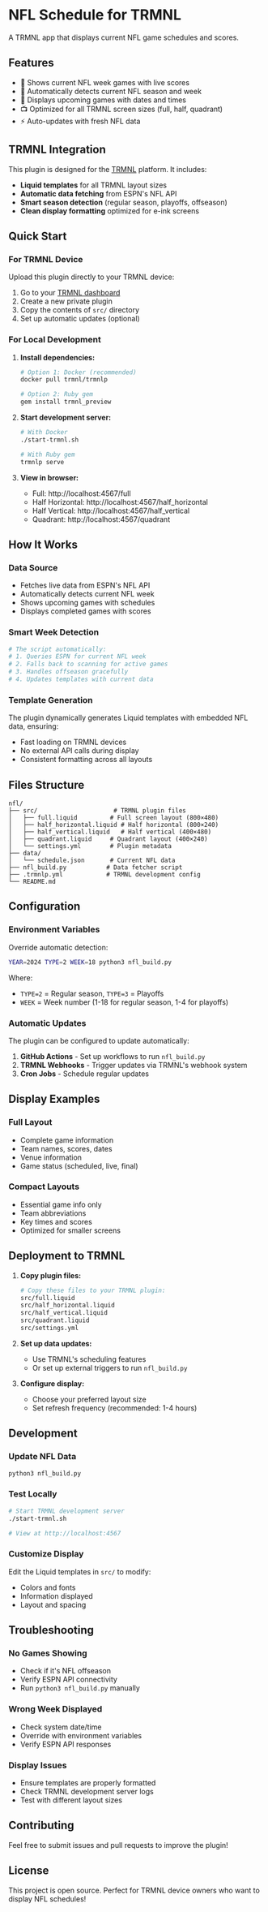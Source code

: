 # NFL Schedule for TRMNL

A TRMNL app that displays current NFL game schedules and scores.

## Features

- 🏈 Shows current NFL week games with live scores
- 📅 Automatically detects current NFL season and week
- 🎯 Displays upcoming games with dates and times
- 📺 Optimized for all TRMNL screen sizes (full, half, quadrant)
- ⚡ Auto-updates with fresh NFL data

## TRMNL Integration

This plugin is designed for the [TRMNL](https://usetrmnl.com/) platform. It includes:

- **Liquid templates** for all TRMNL layout sizes
- **Automatic data fetching** from ESPN's NFL API
- **Smart season detection** (regular season, playoffs, offseason)
- **Clean display formatting** optimized for e-ink screens

## Quick Start

### For TRMNL Device
Upload this plugin directly to your TRMNL device:

1. Go to your [TRMNL dashboard](https://usetrmnl.com/)
2. Create a new private plugin
3. Copy the contents of `src/` directory
4. Set up automatic updates (optional)

### For Local Development

1. **Install dependencies:**
   ```bash
   # Option 1: Docker (recommended)
   docker pull trmnl/trmnlp
   
   # Option 2: Ruby gem
   gem install trmnl_preview
   ```

2. **Start development server:**
   ```bash
   # With Docker
   ./start-trmnl.sh
   
   # With Ruby gem
   trmnlp serve
   ```

3. **View in browser:**
   - Full: http://localhost:4567/full
   - Half Horizontal: http://localhost:4567/half_horizontal
   - Half Vertical: http://localhost:4567/half_vertical
   - Quadrant: http://localhost:4567/quadrant

## How It Works

### Data Source
- Fetches live data from ESPN's NFL API
- Automatically detects current NFL week
- Shows upcoming games with schedules
- Displays completed games with scores

### Smart Week Detection
```python
# The script automatically:
# 1. Queries ESPN for current NFL week
# 2. Falls back to scanning for active games
# 3. Handles offseason gracefully
# 4. Updates templates with current data
```

### Template Generation
The plugin dynamically generates Liquid templates with embedded NFL data, ensuring:
- Fast loading on TRMNL devices
- No external API calls during display
- Consistent formatting across all layouts

## Files Structure

```
nfl/
├── src/                     # TRMNL plugin files
│   ├── full.liquid         # Full screen layout (800×480)
│   ├── half_horizontal.liquid # Half horizontal (800×240)
│   ├── half_vertical.liquid   # Half vertical (400×480)
│   ├── quadrant.liquid     # Quadrant layout (400×240)
│   └── settings.yml        # Plugin metadata
├── data/
│   └── schedule.json       # Current NFL data
├── nfl_build.py           # Data fetcher script
├── .trmnlp.yml            # TRMNL development config
└── README.md
```

## Configuration

### Environment Variables
Override automatic detection:
```bash
YEAR=2024 TYPE=2 WEEK=18 python3 nfl_build.py
```

Where:
- `TYPE=2` = Regular season, `TYPE=3` = Playoffs
- `WEEK` = Week number (1-18 for regular season, 1-4 for playoffs)

### Automatic Updates
The plugin can be configured to update automatically:

1. **GitHub Actions** - Set up workflows to run `nfl_build.py`
2. **TRMNL Webhooks** - Trigger updates via TRMNL's webhook system
3. **Cron Jobs** - Schedule regular updates

## Display Examples

### Full Layout
- Complete game information
- Team names, scores, dates
- Venue information
- Game status (scheduled, live, final)

### Compact Layouts
- Essential game info only
- Team abbreviations
- Key times and scores
- Optimized for smaller screens

## Deployment to TRMNL

1. **Copy plugin files:**
   ```bash
   # Copy these files to your TRMNL plugin:
   src/full.liquid
   src/half_horizontal.liquid
   src/half_vertical.liquid
   src/quadrant.liquid
   src/settings.yml
   ```

2. **Set up data updates:**
   - Use TRMNL's scheduling features
   - Or set up external triggers to run `nfl_build.py`

3. **Configure display:**
   - Choose your preferred layout size
   - Set refresh frequency (recommended: 1-4 hours)

## Development

### Update NFL Data
```bash
python3 nfl_build.py
```

### Test Locally
```bash
# Start TRMNL development server
./start-trmnl.sh

# View at http://localhost:4567
```

### Customize Display
Edit the Liquid templates in `src/` to modify:
- Colors and fonts
- Information displayed
- Layout and spacing

## Troubleshooting

### No Games Showing
- Check if it's NFL offseason
- Verify ESPN API connectivity
- Run `python3 nfl_build.py` manually

### Wrong Week Displayed
- Check system date/time
- Override with environment variables
- Verify ESPN API responses

### Display Issues
- Ensure templates are properly formatted
- Check TRMNL development server logs
- Test with different layout sizes

## Contributing

Feel free to submit issues and pull requests to improve the plugin!

## License

This project is open source. Perfect for TRMNL device owners who want to display NFL schedules!
